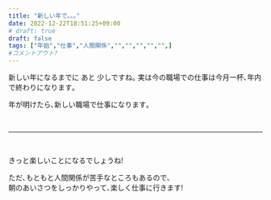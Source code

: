 ```yaml
---
title: "新しい年で｡｡｡"
date: 2022-12-22T18:51:25+09:00
# draft: true
draft: false
tags: ["年始","仕事","人間関係","","","","","",]
#コメントアウト?
---
```


新しい年になるまでに あと 少しですね｡
実は今の職場での仕事は今月一杯､年内で終わりになります｡

年が明けたら､新しい職場で仕事になります｡


&nbsp;
<!--more-->
----
&nbsp;

きっと楽しいことになるでしょうね!

ただ､もともと人間関係が苦手なところもあるので､  
朝のあいさつをしっかりやって､楽しく仕事に行きます!


<!--コメントアウト-->
<!--more-->
<!-- 

空白を入れたい時に使う
&nbsp;

-->